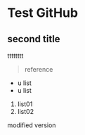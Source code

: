 # Test GitHub
## second title
tttttttt
> reference
* u list
* u list

1. list01
2. list02

modified version
